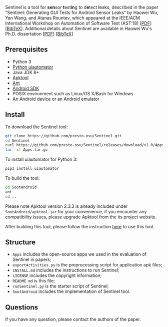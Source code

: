Sentinel is a tool for **sen**sor **t**est**in**g to d**e**tect **l**eaks, described in the paper “Sentinel: Generating GUI Tests for Android Sensor Leaks” by Haowei Wu, Yan Wang, and Atanas Rountev, which appeared at the IEEE/ACM International Workshop on Automation of Software Test (AST'18) \[[PDF](http://web.cse.ohio-state.edu/presto/pubs/ast18.pdf)\] \[[BibTeX](http://web.cse.ohio-state.edu/presto/pubs/ast18.bib)\]. Additional details about Sentinel are available in Haowei Wu's Ph.D. dissertation \[[PDF](http://web.cse.ohio-state.edu/presto/pubs/wu_phd18.pdf)\] \[[BibTeX](http://web.cse.ohio-state.edu/presto/pubs/wu_phd18.bib)\]

## Prerequisites
- Python 3
- [Python uiautomator](https://github.com/xiaocong/uiautomator)
- Java JDK 8+
- [Apktool](https://ibotpeaches.github.io/Apktool/)
- [Ant](https://ant.apache.org)
- [Android SDK](https://developer.android.com/studio/#downloads)
- POSIX environment such as Linux/OS X/Bash for Windows
- An Android device or an Android emulator

## Install
To download the Sentinel tool:
```bash
git clone https://github.com/presto-osu/Sentinel.git
cd Sentinel
curl https://github.com/presto-osu/Sentinel/releases/download/v1.0/Apps.tar.gz --output Apps.tar.gz
tar -xf Apps.tar.gz
```

To install uiautomator for Python 3:
```bash
pip3 install uiautomator
```

To build the tool:
```bash
cd SootAndroid
ant
cd ..
```

Please note Apktool version 2.3.3 is already included under `SootAndroid/apktool.jar` for your convenience, if you encounter any compatibility issues, please upgrade Apktool from the its project website.

After building this tool, please follow the instruction [here](INSTALL.md) to use this tool.

## Structure

- `Apps` includes the open-source apps we used in the evaluation of Sentinel in papers;
- `exportActivities.py` is the preprocessing script for application apk files;
- `INSTALL.md` includes the instructions to run Sentinel;
- `LICENSE` includes the copyright information;
- `README.md` is this file;
- `runSentinel.py` is the starter script of Sentinel;
- `SootAndroid` includes the implementation of Sentinel tool.


## Questions
If you have any question, please contact the authors of the paper.

